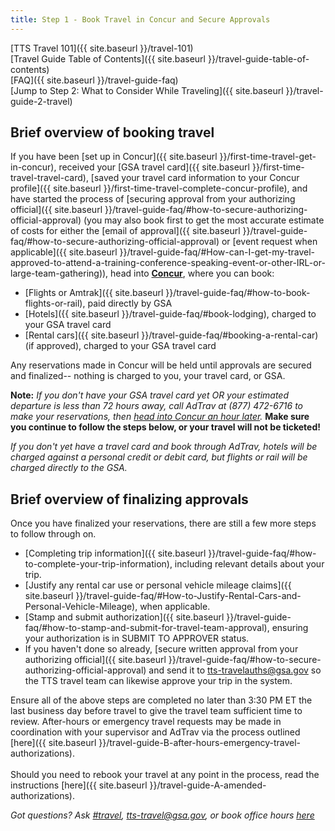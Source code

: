 ```yaml
---
title: Step 1 - Book Travel in Concur and Secure Approvals
---
```


[TTS Travel 101]({{ site.baseurl }}/travel-101) <br>
[Travel Guide Table of Contents]({{ site.baseurl }}/travel-guide-table-of-contents) <br>
[FAQ]({{ site.baseurl }}/travel-guide-faq) <br>
[Jump to Step 2: What to Consider While Traveling]({{ site.baseurl }}/travel-guide-2-travel)

## Brief overview of booking travel

If you have been [set up in Concur]({{ site.baseurl }}/first-time-travel-get-in-concur), received your [GSA travel card]({{ site.baseurl }}/first-time-travel-travel-card), [saved your travel card information to your Concur profile]({{ site.baseurl }}/first-time-travel-complete-concur-profile), and have started the process of [securing approval from your authorizing official]({{ site.baseurl }}/travel-guide-faq/#how-to-secure-authorizing-official-approval) (you may also book first to get the most accurate estimate of costs for either the [email of approval]({{ site.baseurl }}/travel-guide-faq/#how-to-secure-authorizing-official-approval) or [event request when applicable]({{ site.baseurl }}/travel-guide-faq/#How-can-I-get-my-travel-approved-to-attend-a-training-conference-speaking-event-or-other-IRL-or-large-team-gathering)), head into **[Concur](travel.gsa.gov)**, where you can book:

* [Flights or Amtrak]({{ site.baseurl }}/travel-guide-faq/#how-to-book-flights-or-rail), paid directly by GSA
* [Hotels]({{ site.baseurl }}/travel-guide-faq/#book-lodging), charged to your GSA travel card
* [Rental cars]({{ site.baseurl }}/travel-guide-faq/#booking-a-rental-car) (if approved), charged to your GSA travel card

Any reservations made in Concur will be held until approvals are secured and finalized-- nothing is charged to you, your travel card, or GSA.

**Note:** _If you don't have your GSA travel card yet OR your estimated departure is less than 72 hours away, call AdTrav at (877) 472-6716 to make your reservations, then [head into Concur an hour later](travel.gsa.gov)._ **Make sure you continue to follow the steps below, or your travel will not be ticketed!**

*If you don't yet have a travel card and book through AdTrav, hotels will be charged against a personal credit or debit card, but flights or rail will be charged directly to the GSA.*

## Brief overview of finalizing approvals

Once you have finalized your reservations, there are still a few more steps to follow through on.

* [Completing trip information]({{ site.baseurl }}/travel-guide-faq/#how-to-complete-your-trip-information), including relevant details about your trip.
* [Justify any rental car use or personal vehicle mileage claims]({{ site.baseurl }}/travel-guide-faq/#How-to-Justify-Rental-Cars-and-Personal-Vehicle-Mileage), when applicable.
* [Stamp and submit authorization]({{ site.baseurl }}/travel-guide-faq/#how-to-stamp-and-submit-for-travel-team-approval), ensuring your authorization is in SUBMIT TO APPROVER status.
* If you haven't done so already, [secure written approval from your authorizing official]({{ site.baseurl }}/travel-guide-faq/#how-to-secure-authorizing-official-approval) and send it to tts-travelauths@gsa.gov so the TTS travel team can likewise approve your trip in the system.

Ensure all of the above steps are completed no later than 3:30 PM ET the last business day before travel to give the travel team sufficient time to review. After-hours or emergency travel requests may be made in coordination with your supervisor and AdTrav via the process outlined [here]({{ site.baseurl }}/travel-guide-B-after-hours-emergency-travel-authorizations).<br>
<br>
Should you need to rebook your travel at any point in the process, read the instructions [here]({{ site.baseurl }}/travel-guide-A-amended-authorizations).

*Got questions? Ask [#travel](https://gsa-tts.slack.com/messages/travel), [tts-travel@gsa.gov](mailto:tts-travel@gsa.gov), or book office hours [here](https://sites.google.com/a/gsa.gov/tts-office-hours/)*
